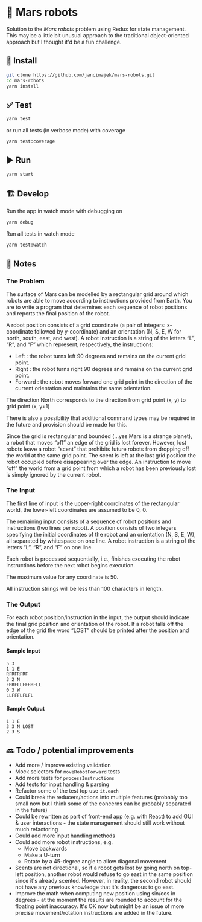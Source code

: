 # 🤖 Mars robots

Solution to the *Mars robots* problem using Redux for state management. This may be a little bit unusual approach to the traditional object-oriented approach but I thought it'd be a fun challenge.

## 📲 Install
```bash
git clone https://github.com/jancimajek/mars-robots.git
cd mars-robots
yarn install
```

## ✅ Test
```bash
yarn test
```

or run all tests (in verbose mode) with coverage
```bash
yarn test:coverage
```

## ▶️ Run
```bash
yarn start
```

## 🏗 Develop

Run the app in watch mode with debugging on
```bash
yarn debug
```

Run all tests in watch mode
```bash
yarn test:watch
```

## 📖 Notes

### The Problem 
The surface of Mars can be modelled by a rectangular grid around which robots are able to
move according to instructions provided from Earth. You are to write a program that
determines each sequence of robot positions and reports the final position of the robot.

A robot position consists of a grid coordinate (a pair of integers: x-coordinate followed by
y-coordinate) and an orientation (N, S, E, W for north, south, east, and west).
A robot instruction is a string of the letters “L”, “R”, and “F” which represent, respectively, the
instructions:
- Left : the robot turns left 90 degrees and remains on the current grid point.
- Right : the robot turns right 90 degrees and remains on the current grid point.
- Forward : the robot moves forward one grid point in the direction of the current
orientation and maintains the same orientation.

The direction North corresponds to the direction from grid point (x, y) to grid point (x, y+1)

There is also a possibility that additional command types may be required in the future and
provision should be made for this.

Since the grid is rectangular and bounded (…yes Mars is a strange planet), a robot that
moves “off” an edge of the grid is lost forever. However, lost robots leave a robot “scent” that
prohibits future robots from dropping off the world at the same grid point. The scent is left at
the last grid position the robot occupied before disappearing over the edge. An instruction to
move “off” the world from a grid point from which a robot has been previously lost is simply
ignored by the current robot.

### The Input 
The first line of input is the upper-right coordinates of the rectangular world, the lower-left
coordinates are assumed to be 0, 0.

The remaining input consists of a sequence of robot positions and instructions (two lines per
robot). A position consists of two integers specifying the initial coordinates of the robot and
an orientation (N, S, E, W), all separated by whitespace on one line. A robot instruction is a
string of the letters “L”, “R”, and “F” on one line.

Each robot is processed sequentially, i.e., finishes executing the robot instructions before the
next robot begins execution.

The maximum value for any coordinate is 50.

All instruction strings will be less than 100 characters in length.

### The Output 
For each robot position/instruction in the input, the output should indicate the final grid
position and orientation of the robot. If a robot falls off the edge of the grid the word “LOST”
should be printed after the position and orientation.

#### Sample Input
```
5 3
1 1 E
RFRFRFRF
3 2 N
FRRFLLFFRRFLL
0 3 W
LLFFFLFLFL
```

#### Sample Output
```
1 1 E
3 3 N LOST
2 3 S
```


## 🔜 Todo / potential improvements

- Add more / improve existing validation
- Mock selectors for `moveRobotForward` tests
- Add more tests for `processInstructions`
- Add tests for input handling & parsing
- Refactor some of the test top use `it.each`
- Could break the reducers/actions into multiple features (probably too small now but I think some of the concerns can be probably separated in the future)
- Could be rewritten as part of front-end app (e.g. with React) to add GUI & user interactions - the state management should still work without much refactoring
- Could add more input handling methods
- Could add more robot instructions, e.g.
  - Move backwards
  - Make a U-turn
  - Rotate by a 45-degree angle to allow diagonal movement
- Scents are not directional, so if a robot gets lost by going north on top-left position, another robot would refuse to go east in the same position since it's already scented. However, in reality, the second robot should not have any previous knowledge that it's dangerous to go east.
- Improve the math when computing new position using sin/cos in degrees - at the moment the results are rounded to account for the floating point inaccuracy. It's OK now but might be an issue of more precise movement/rotation instructions are added in the future.
